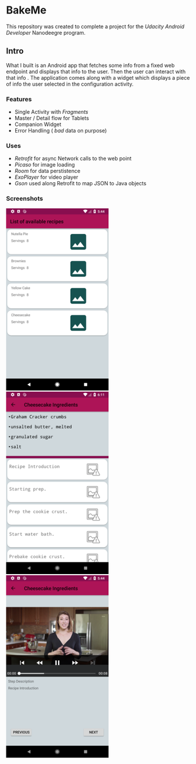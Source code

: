 # BakeMe

This repository was created to complete a project for the *Udacity Android Developer* Nanodeegre program.

## Intro
What I built is an Android app that fetches some info from a fixed web endpoint and displays that info to the user. Then the user can interact with that info . The application comes along with a widget which displays a  piece of info the user  selected in the configuration activity. 

### Features

- Single Activity with *Fragments*
- Master / Detail flow for Tablets
- Companion Widget
- Error Handling ( *bad* data on purpose)

### Uses

- *Retrofit* for async Network calls to the web point
- *Picaso* for image loading
- *Room* for data perstistence
- *ExoPlayer* for video player
- *Gson* used along Retrofit to map JSON to Java objects


### Screenshots

<img src="Images/recipe_list.png" width ="280" > <img src = "Images/step_list.png" width="280"> <img src = "Images/step_detail.png" width="280">

